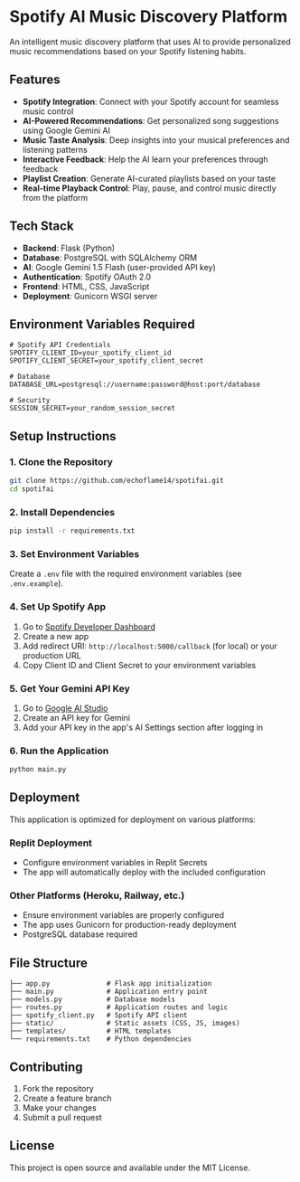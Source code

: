 # Spotify AI Music Discovery Platform

An intelligent music discovery platform that uses AI to provide personalized music recommendations based on your Spotify listening habits.

## Features

- **Spotify Integration**: Connect with your Spotify account for seamless music control
- **AI-Powered Recommendations**: Get personalized song suggestions using Google Gemini AI
- **Music Taste Analysis**: Deep insights into your musical preferences and listening patterns
- **Interactive Feedback**: Help the AI learn your preferences through feedback
- **Playlist Creation**: Generate AI-curated playlists based on your taste
- **Real-time Playback Control**: Play, pause, and control music directly from the platform

## Tech Stack

- **Backend**: Flask (Python)
- **Database**: PostgreSQL with SQLAlchemy ORM
- **AI**: Google Gemini 1.5 Flash (user-provided API key)
- **Authentication**: Spotify OAuth 2.0
- **Frontend**: HTML, CSS, JavaScript
- **Deployment**: Gunicorn WSGI server

## Environment Variables Required

```env
# Spotify API Credentials
SPOTIFY_CLIENT_ID=your_spotify_client_id
SPOTIFY_CLIENT_SECRET=your_spotify_client_secret

# Database
DATABASE_URL=postgresql://username:password@host:port/database

# Security
SESSION_SECRET=your_random_session_secret
```

## Setup Instructions

### 1. Clone the Repository
```bash
git clone https://github.com/echoflame14/spotifai.git
cd spotifai
```

### 2. Install Dependencies
```bash
pip install -r requirements.txt
```

### 3. Set Environment Variables
Create a `.env` file with the required environment variables (see `.env.example`).

### 4. Set Up Spotify App
1. Go to [Spotify Developer Dashboard](https://developer.spotify.com/dashboard)
2. Create a new app
3. Add redirect URI: `http://localhost:5000/callback` (for local) or your production URL
4. Copy Client ID and Client Secret to your environment variables

### 5. Get Your Gemini API Key
1. Go to [Google AI Studio](https://aistudio.google.com/)
2. Create an API key for Gemini
3. Add your API key in the app's AI Settings section after logging in

### 6. Run the Application
```bash
python main.py
```

## Deployment

This application is optimized for deployment on various platforms:

### Replit Deployment
- Configure environment variables in Replit Secrets
- The app will automatically deploy with the included configuration

### Other Platforms (Heroku, Railway, etc.)
- Ensure environment variables are properly configured
- The app uses Gunicorn for production-ready deployment
- PostgreSQL database required

## File Structure

```
├── app.py              # Flask app initialization
├── main.py             # Application entry point
├── models.py           # Database models
├── routes.py           # Application routes and logic
├── spotify_client.py   # Spotify API client
├── static/             # Static assets (CSS, JS, images)
├── templates/          # HTML templates
└── requirements.txt    # Python dependencies
```

## Contributing

1. Fork the repository
2. Create a feature branch
3. Make your changes
4. Submit a pull request

## License

This project is open source and available under the MIT License. 